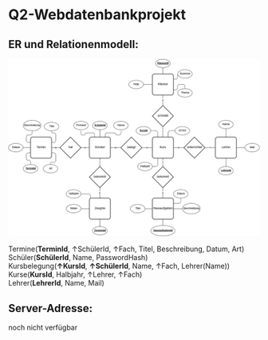 # Q2-Webdatenbankprojekt

## ER und Relationenmodell: 
![ERD-Diagramm](/Documentation/ERD.png)

Termine(**TerminId**, ↑SchülerId, ↑Fach, Titel, Beschreibung, Datum, Art)  
Schüler(**SchülerId**, Name, PasswordHash)  
Kursbelegung(**↑KursId**, **↑SchülerId**, Name, ↑Fach, Lehrer(Name))  
Kurse(**KursId**, Halbjahr, ↑Lehrer, ↑Fach)  
Lehrer(**LehrerId**, Name, Mail)  



## Server-Adresse:
noch nicht verfügbar

